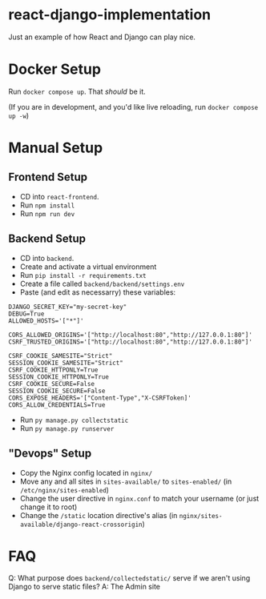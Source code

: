 # react-django-implementation

Just an example of how React and Django can play nice.

# Docker Setup

Run `docker compose up`. That _should_ be it.

(If you are in development, and you'd like live reloading, run `docker compose up -w`)

# Manual Setup

## Frontend Setup

- CD into `react-frontend`.
- Run `npm install`
- Run `npm run dev`

## Backend Setup

- CD into `backend`.
- Create and activate a virtual environment
- Run `pip install -r requirements.txt`
- Create a file called `backend/backend/settings.env`
- Paste (and edit as necessarry) these variables:

```
DJANGO_SECRET_KEY="my-secret-key"
DEBUG=True
ALLOWED_HOSTS='["*"]'

CORS_ALLOWED_ORIGINS='["http://localhost:80","http://127.0.0.1:80"]'
CSRF_TRUSTED_ORIGINS='["http://localhost:80","http://127.0.0.1:80"]'

CSRF_COOKIE_SAMESITE="Strict"
SESSION_COOKIE_SAMESITE="Strict"
CSRF_COOKIE_HTTPONLY=True
SESSION_COOKIE_HTTPONLY=True
CSRF_COOKIE_SECURE=False
SESSION_COOKIE_SECURE=False
CORS_EXPOSE_HEADERS='["Content-Type","X-CSRFToken]'
CORS_ALLOW_CREDENTIALS=True
```

- Run `py manage.py collectstatic`
- Run `py manage.py runserver`

## "Devops" Setup

- Copy the Nginx config located in `nginx/`
- Move any and all sites in `sites-available/` to `sites-enabled/` (in `/etc/nginx/sites-enabled`)
- Change the user directive in `nginx.conf` to match your username (or just change it to root)
- Change the `/static` location directive's alias (in `nginx/sites-available/django-react-crossorigin`)

# FAQ

Q: What purpose does `backend/collectedstatic/` serve if we aren't using Django to serve static files?
A: The Admin site

